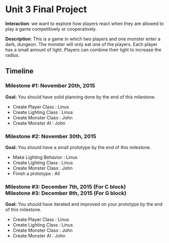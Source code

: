 <h1>Unit 3 Final Project</h1>

<strong>Interaction</strong>: we want to explore how players react when they are allowed to play a game competitively or cooperatively.

<strong>Description</strong>: This is a game in which two players and one monster enter a dark, dungeon. The monster will only eat one of the players. Each player has a small amount of light. Players can combine their light to increase the radius.

<h2>Timeline</h2>

<div>
  <h3>Milestone #1: November 20th, 2015 </h3>
  <strong>Goal:</strong> You should have solid planning done by the end of this milestone.
  <ul>
    <li>Create Player Class   : Linus</li>
    <li>Create Lighting Class : Linus</li>
    <li>Create Monster Class  : John</li>
    <li>Create Monster AI     : John</li>
  </ul>
</div>

<div>
  <h3>Milestone #2: November 30th, 2015 </h3>
  <strong>Goal:</strong> You should have a small prototype by the end of this milestone.
  <ul>
    <li>Make Lighting Behavior   : Linus</li>
    <li>Create Lighting Class : Linus</li>
    <li>Create Monster Class  : John</li>
    <li>Finish a prototype    : All</li>
  </ul>
</div>

<div>
  <h3>Milestone #3: December 7th, 2015 (For C block)</br>
  Milestone #3: December 8th, 2015 (For G block) </h3>
  <strong>Goal:</strong> You should have iterated and improved on your prototype by the end of this milestone.
  <ul>
    <li>Create Player Class   : Linus</li>
    <li>Create Lighting Class : Linus</li>
    <li>Create Monster Class  : John</li>
    <li>Create Monster AI     : John</li>
  </ul>
</div>
